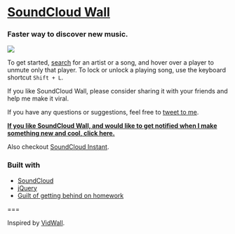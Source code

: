 [SoundCloud Wall](http://karan.github.io/SoundWall/)
=========

### Faster way to discover new music.

![](http://i.imgur.com/mXywuiE.png)

To get started, [search](http://karan.github.io/SoundWall/) for an artist or a song, and hover over a player to unmute only that player. To lock or unlock a playing song, use the keyboard shortcut `Shift + L`.

If you like SoundCloud Wall, please consider sharing it with your friends and help me make it viral.

If you have any questions or suggestions, feel free to [tweet to me](http://twitter.com/TheKaranGoel).

**[If you like SoundCloud Wall, and would like to get notified when I make something new and cool, click here.](http://eepurl.com/SRIPT)**

Also checkout [SoundCloud Instant](http://karan.github.io/scInstant/).

### Built with

- [SoundCloud](http://developers.soundcloud.com/)
- [jQuery](http://jquery.com/)
- [Guilt of getting behind on homework](http://i.imgur.com/od4V9TS.gif)

===

Inspired by [VidWall](https://github.com/grant/vidwall).
